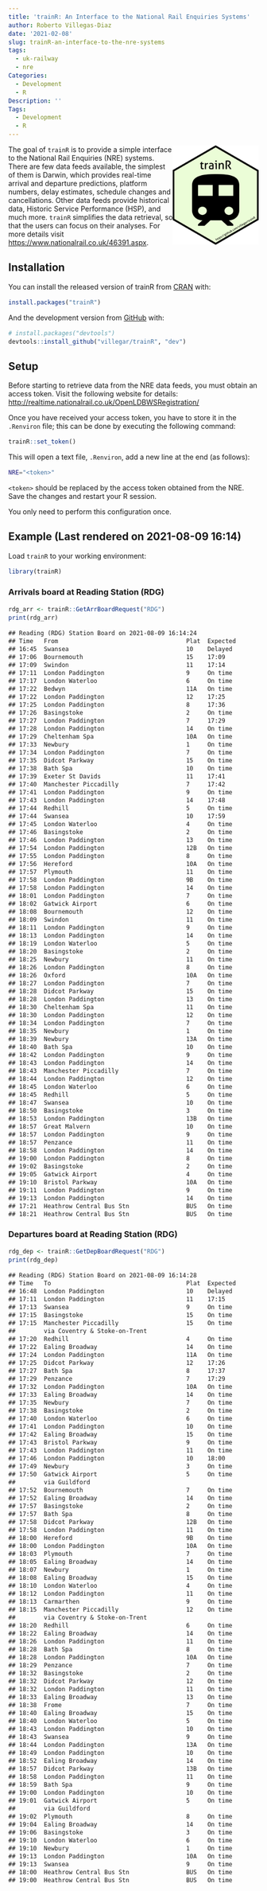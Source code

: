 ```yaml
---
title: 'trainR: An Interface to the National Rail Enquiries Systems'
author: Roberto Villegas-Diaz
date: '2021-02-08'
slug: trainR-an-interface-to-the-nre-systems
tags:
  - uk-railway
  - nre
Categories:
  - Development
  - R
Description: ''
Tags:
  - Development
  - R
---
```


<img src="https://raw.githubusercontent.com/villegar/trainR/main/inst/images/logo.png" alt="logo" align="right" height=200px/>

The goal of `trainR` is to provide a simple interface to the 
National Rail Enquiries (NRE) systems. There are few data feeds 
available, the simplest of them is Darwin, which provides real-time 
arrival and departure predictions, platform numbers, delay estimates, 
schedule changes and cancellations. Other data feeds provide historical 
data, Historic Service Performance (HSP), and much more. `trainR` 
simplifies the data retrieval, so that the users can focus on their 
analyses. For more details visit 
https://www.nationalrail.co.uk/46391.aspx.

## Installation

You can install the released version of trainR from [CRAN](https://CRAN.R-project.org) with:

``` r
install.packages("trainR")
```

And the development version from [GitHub](https://github.com/) with:

``` r
# install.packages("devtools")
devtools::install_github("villegar/trainR", "dev")
```

## Setup
Before starting to retrieve data from the NRE data feeds, you must obtain an access token. 
Visit the following website for details: http://realtime.nationalrail.co.uk/OpenLDBWSRegistration/

Once you have received your access token, you have to store it in the `.Renviron` file; this can be 
done by executing the following command:


```r
trainR::set_token()
```

This will open a text file, `.Renviron`, add a new line at the end (as follows):

```bash
NRE="<token>"
```

`<token>` should be replaced by the access token obtained from the NRE. Save the changes and restart 
your R session.

You only need to perform this configuration once.

## Example (Last rendered on 2021-08-09 16:14)

Load `trainR` to your working environment:

```r
library(trainR)
```

### Arrivals board at Reading Station (RDG)


```r
rdg_arr <- trainR::GetArrBoardRequest("RDG")
print(rdg_arr)
```

```
## Reading (RDG) Station Board on 2021-08-09 16:14:24
## Time   From                                    Plat  Expected
## 16:45  Swansea                                 10    Delayed
## 17:06  Bournemouth                             15    17:09
## 17:09  Swindon                                 11    17:14
## 17:11  London Paddington                       9     On time
## 17:17  London Waterloo                         6     On time
## 17:22  Bedwyn                                  11A   On time
## 17:22  London Paddington                       12    17:25
## 17:25  London Paddington                       8     17:36
## 17:26  Basingstoke                             2     On time
## 17:27  London Paddington                       7     17:29
## 17:28  London Paddington                       14    On time
## 17:29  Cheltenham Spa                          10A   On time
## 17:33  Newbury                                 1     On time
## 17:34  London Paddington                       7     On time
## 17:35  Didcot Parkway                          15    On time
## 17:38  Bath Spa                                10    On time
## 17:39  Exeter St Davids                        11    17:41
## 17:40  Manchester Piccadilly                   7     17:42
## 17:41  London Paddington                       9     On time
## 17:43  London Paddington                       14    17:48
## 17:44  Redhill                                 5     On time
## 17:44  Swansea                                 10    17:59
## 17:45  London Waterloo                         4     On time
## 17:46  Basingstoke                             2     On time
## 17:46  London Paddington                       13    On time
## 17:54  London Paddington                       12B   On time
## 17:55  London Paddington                       8     On time
## 17:56  Hereford                                10A   On time
## 17:57  Plymouth                                11    On time
## 17:58  London Paddington                       9B    On time
## 17:58  London Paddington                       14    On time
## 18:01  London Paddington                       7     On time
## 18:02  Gatwick Airport                         6     On time
## 18:08  Bournemouth                             12    On time
## 18:09  Swindon                                 11    On time
## 18:11  London Paddington                       9     On time
## 18:13  London Paddington                       14    On time
## 18:19  London Waterloo                         5     On time
## 18:20  Basingstoke                             2     On time
## 18:25  Newbury                                 11    On time
## 18:26  London Paddington                       8     On time
## 18:26  Oxford                                  10A   On time
## 18:27  London Paddington                       7     On time
## 18:28  Didcot Parkway                          15    On time
## 18:28  London Paddington                       13    On time
## 18:30  Cheltenham Spa                          11    On time
## 18:30  London Paddington                       12    On time
## 18:34  London Paddington                       7     On time
## 18:35  Newbury                                 1     On time
## 18:39  Newbury                                 13A   On time
## 18:40  Bath Spa                                10    On time
## 18:42  London Paddington                       9     On time
## 18:43  London Paddington                       14    On time
## 18:43  Manchester Piccadilly                   7     On time
## 18:44  London Paddington                       12    On time
## 18:45  London Waterloo                         6     On time
## 18:45  Redhill                                 5     On time
## 18:47  Swansea                                 10    On time
## 18:50  Basingstoke                             3     On time
## 18:53  London Paddington                       13B   On time
## 18:57  Great Malvern                           10    On time
## 18:57  London Paddington                       9     On time
## 18:57  Penzance                                11    On time
## 18:58  London Paddington                       14    On time
## 19:00  London Paddington                       8     On time
## 19:02  Basingstoke                             2     On time
## 19:05  Gatwick Airport                         4     On time
## 19:10  Bristol Parkway                         10A   On time
## 19:11  London Paddington                       9     On time
## 19:13  London Paddington                       14    On time
## 17:21  Heathrow Central Bus Stn                BUS   On time
## 18:21  Heathrow Central Bus Stn                BUS   On time
```

### Departures board at Reading Station (RDG)


```r
rdg_dep <- trainR::GetDepBoardRequest("RDG")
print(rdg_dep)
```

```
## Reading (RDG) Station Board on 2021-08-09 16:14:28
## Time   To                                      Plat  Expected
## 16:48  London Paddington                       10    Delayed
## 17:11  London Paddington                       11    17:15
## 17:13  Swansea                                 9     On time
## 17:15  Basingstoke                             15    On time
## 17:15  Manchester Piccadilly                   15    On time
##        via Coventry & Stoke-on-Trent           
## 17:20  Redhill                                 4     On time
## 17:22  Ealing Broadway                         14    On time
## 17:24  London Paddington                       11A   On time
## 17:25  Didcot Parkway                          12    17:26
## 17:27  Bath Spa                                8     17:37
## 17:29  Penzance                                7     17:29
## 17:32  London Paddington                       10A   On time
## 17:33  Ealing Broadway                         14    On time
## 17:35  Newbury                                 7     On time
## 17:38  Basingstoke                             2     On time
## 17:40  London Waterloo                         6     On time
## 17:41  London Paddington                       10    On time
## 17:42  Ealing Broadway                         15    On time
## 17:43  Bristol Parkway                         9     On time
## 17:43  London Paddington                       11    On time
## 17:46  London Paddington                       10    18:00
## 17:49  Newbury                                 3     On time
## 17:50  Gatwick Airport                         5     On time
##        via Guildford                           
## 17:52  Bournemouth                             7     On time
## 17:52  Ealing Broadway                         14    On time
## 17:57  Basingstoke                             2     On time
## 17:57  Bath Spa                                8     On time
## 17:58  Didcot Parkway                          12B   On time
## 17:58  London Paddington                       11    On time
## 18:00  Hereford                                9B    On time
## 18:00  London Paddington                       10A   On time
## 18:03  Plymouth                                7     On time
## 18:05  Ealing Broadway                         14    On time
## 18:07  Newbury                                 1     On time
## 18:08  Ealing Broadway                         15    On time
## 18:10  London Waterloo                         4     On time
## 18:12  London Paddington                       11    On time
## 18:13  Carmarthen                              9     On time
## 18:15  Manchester Piccadilly                   12    On time
##        via Coventry & Stoke-on-Trent           
## 18:20  Redhill                                 6     On time
## 18:22  Ealing Broadway                         14    On time
## 18:26  London Paddington                       11    On time
## 18:28  Bath Spa                                8     On time
## 18:28  London Paddington                       10A   On time
## 18:29  Penzance                                7     On time
## 18:32  Basingstoke                             2     On time
## 18:32  Didcot Parkway                          12    On time
## 18:32  London Paddington                       11    On time
## 18:33  Ealing Broadway                         13    On time
## 18:38  Frome                                   7     On time
## 18:40  Ealing Broadway                         15    On time
## 18:40  London Waterloo                         5     On time
## 18:43  London Paddington                       10    On time
## 18:43  Swansea                                 9     On time
## 18:44  London Paddington                       13A   On time
## 18:49  London Paddington                       10    On time
## 18:52  Ealing Broadway                         14    On time
## 18:57  Didcot Parkway                          13B   On time
## 18:58  London Paddington                       11    On time
## 18:59  Bath Spa                                9     On time
## 19:00  London Paddington                       10    On time
## 19:01  Gatwick Airport                         5     On time
##        via Guildford                           
## 19:02  Plymouth                                8     On time
## 19:04  Ealing Broadway                         14    On time
## 19:06  Basingstoke                             3     On time
## 19:10  London Waterloo                         6     On time
## 19:10  Newbury                                 1     On time
## 19:13  London Paddington                       10A   On time
## 19:13  Swansea                                 9     On time
## 18:00  Heathrow Central Bus Stn                BUS   On time
## 19:00  Heathrow Central Bus Stn                BUS   On time
```
